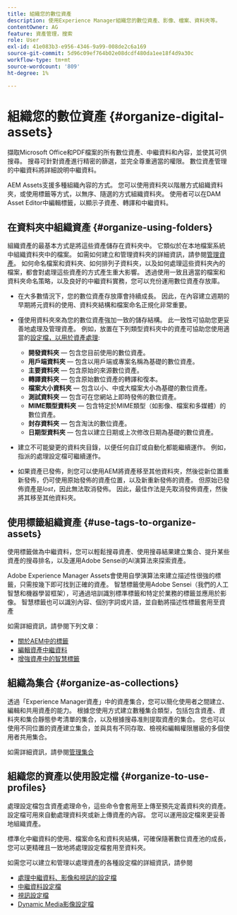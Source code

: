```yaml
---
title: 組織您的數位資產
description: 使用Experience Manager組織您的數位資產、影像、檔案、資料夾等。
contentOwner: AG
feature: 資產管理，搜索
role: User
exl-id: 41e083b3-e956-4346-9a99-008de2c6a169
source-git-commit: 5d96c09ef764b02e08dcdf480da1ee18f4d9a30c
workflow-type: tm+mt
source-wordcount: '809'
ht-degree: 1%

---
```


# 組織您的數位資產 {#organize-digital-assets}

擷取Microsoft Office和PDF檔案的所有數位資產、中繼資料和內容，並使其可供搜尋。 搜尋可針對資產進行精密的篩選，並完全尊重適當的權限。 數位資產管理的中繼資料將詳細說明中繼資料。

AEM Assets支援多種組織內容的方式。 您可以使用資料夾以階層方式組織資料夾，或使用標籤等方式，以無序、隨選的方式組織資料夾。 使用者可以在DAM Asset Editor中編輯標籤，以顯示子資產、轉譯和中繼資料。

## 在資料夾中組織資產 {#organize-using-folders}

組織資產的最基本方式是將這些資產儲存在資料夾中。 它類似於在本地檔案系統中組織資料夾中的檔案。 如需如何建立和管理資料夾的詳細資訊，請參閱[管理資產](managing-assets-touch-ui.md)。 如何命名檔案和資料夾、如何排列子資料夾，以及如何處理這些資料夾內的檔案，都會對處理這些資產的方式產生重大影響。 透過使用一致且適當的檔案和資料夾命名策略，以及良好的中繼資料實務，您可以充份運用數位資產存放庫。

* 在大多數情況下，您的數位資產存放庫會持續成長。 因此，在內容建立週期的早期將元資料的使用、資料夾結構和檔案命名正規化非常重要。
* 僅使用資料夾來為您的數位資產強加一致的儲存結構。 此一致性可協助您更妥善地處理及管理資產。 例如，放置在下列類型資料夾中的資產可協助您使用適當的[設定檔，以用於資產處理](processing-profiles.md):

   * **開發資料夾**  — 包含您目前使用的數位資產。
   * **用戶端資料夾**  — 包含以用戶端或專案名稱為基礎的數位資產。
   * **主要資料夾**  — 包含原始的來源數位資產。
   * **轉譯資料夾**  — 包含原始數位資產的轉譯和復本。
   * **檔案大小資料夾**  — 包含以小、中或大檔案大小為基礎的數位資產。
   * **測試資料夾**  — 包含可在您網站上即時發佈的數位資產。
   * **MIME類型資料夾**  — 包含特定於MIME類型（如影像、檔案和多媒體）的數位資產。
   * **封存資料夾**  — 包含淘汰的數位資產。
   * **日期型資料夾**  — 包含以建立日期或上次修改日期為基礎的數位資產。

* 建立不可能變更的資料夾目錄，以便任何自訂或自動化都能繼續運作。 例如，指派的處理設定檔可繼續運作。
* 如果資產已發佈，則您可以使用AEM將資產移至其他資料夾，然後從新位置重新發佈，仍可使用原始發佈的資產位置，以及新重新發佈的資產。 但原始已發佈資產是&#x200B;*lost*，因此無法取消發佈。 因此，最佳作法是先取消發佈資產，然後將其移至其他資料夾。

## 使用標籤組織資產 {#use-tags-to-organize-assets}

使用標籤做為中繼資料，您可以輕鬆搜尋資產、使用搜尋結果建立集合、提升某些資產的搜尋排名，以及運用Adobe Sensei的AI演算法來探索資產。

Adobe Experience Manager Assets會使用自學演算法來建立描述性很強的標籤，只需按幾下即可找到正確的資產。 智慧標籤使用Adobe Sensei（我們的人工智慧和機器學習框架），可通過培訓識別標準標籤和特定於業務的標籤並應用於影像。 智慧標籤也可以識別內容、個別字詞或片語，並自動將描述性標籤套用至資產

如需詳細資訊，請參閱下列文章：

* [關於AEM中的標籤](/help/sites-authoring/tags.md)
* [編輯資產中繼資料](meta-edit.md)
* [增強資產中的智慧標籤](enhanced-smart-tags.md)

## 組織為集合 {#organize-as-collections}

透過「Experience Manager資產」中的資產集合，您可以簡化使用者之間建立、編輯和共用資產的能力。 根據您使用方式建立數種集合類型，包括包含資產、資料夾和集合靜態參考清單的集合，以及根據搜尋准則提取資產的集合。  您也可以使用不同位置的資產建立集合，並與具有不同存取、檢視和編輯權限層級的多個使用者共用集合。

如需詳細資訊，請參閱[管理集合](managing-collections-touch-ui.md)

<!-- TBD items: add screenshots where applicable
Any hints/recommendations of when to use what method of organizing? Some examples of how organizing helps towards a better taxonomy and improved content velocity.
Add back links to blog posts by marketing?
-->

## 組織您的資產以使用設定檔 {#organize-to-use-profiles}

處理設定檔包含資產處理命令，這些命令會套用至上傳至預先定義資料夾的資產。 設定檔可用來自動處理資料夾或新上傳資產的內容。 您可以運用設定檔來更妥善地組織資產。

標準化中繼資料的使用、檔案命名和資料夾結構，可確保隨著數位資產池的成長，您可以更精確且一致地將處理設定檔套用至資料夾。

如需您可以建立和管理以處理資產的各種設定檔的詳細資訊，請參閱

* [處理中繼資料、影像和視訊的設定檔](processing-profiles.md)
* [中繼資料設定檔](metadata-profiles.md)
* [視訊設定檔](video-profiles.md)
* [Dynamic Media影像設定檔](image-profiles.md)
